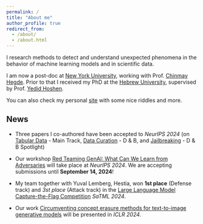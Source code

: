 ```yaml
---
permalink: /
title: "About me"
author_profile: true
redirect_from: 
  - /about/
  - /about.html
---
```

I research methods to detect and understand unexpected phenomena in the behavior of machine learning models and in scientific data.

I am now a post-doc at [New York University](https://engineering.nyu.edu/), working with Prof. [Chinmay Hegde](https://chinmayhegde.github.io/).
Prior to that I received my PhD at the [Hebrew University](https://www.vision.huji.ac.il/main/), supervised by Prof. [Yedid Hoshen](https://www.cs.huji.ac.il/~ydidh).

You can also check my personal [site](https://www.cs.huji.ac.il/w~nivc/riddles.html) with some nice riddles and more.

News
--------

- Three papers I co-authored have been accepted to *NeurIPS 2024* (on [Tabular Data](https://arxiv.org/pdf/2402.11137) - Main Track, [Data Curation](https://arxiv.org/pdf/2410.05057) - D & B, and [Jailbreaking](https://arxiv.org/pdf/2406.07954) - D & B Spotlight)

- Our workshop [Red Teaming GenAI: What Can We Learn from Adversaries](https://redteaming-gen-ai.github.io/) will take place at *NeurIPS 2024*. We are accepting submissions until **September 14, 2024**!

- My team together with Yuval Lemberg, Hestia, won **1st place** (Defense track) and *3st place* (Attack track) in the [Large Language Model Capture-the-Flag Competition](https://ctf.spylab.ai/) *SaTML 2024*.

- Our work [Circumventing concept erasure methods for text-to-image generative models](https://arxiv.org/pdf/2308.01508) will be presented in *ICLR 2024*.
